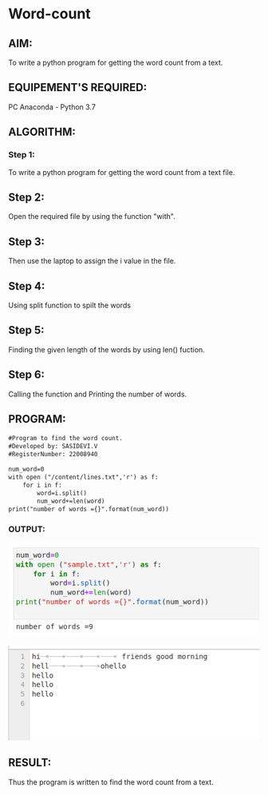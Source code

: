 # Word-count
## AIM:
To write a python program for getting the word count from a text.
## EQUIPEMENT'S REQUIRED: 
PC
Anaconda - Python 3.7
## ALGORITHM: 
### Step 1:
To write a python program for getting the word count from a text file.
## Step 2:
Open the required file by using the function "with".
## Step 3:
Then use the laptop to assign the i value in the file.
## Step 4:
Using split function to spilt the words
## Step 5:
Finding the given length of the words by using len() fuction.
## Step 6:
Calling the function and Printing the number of words. 

## PROGRAM:
```
#Program to find the word count.
#Developed by: SASIDEVI.V
#RegisterNumber: 22008940
```
```
num_word=0
with open ("/content/lines.txt",'r') as f:
    for i in f:
        word=i.split()
        num_word+=len(word)
print("number of words ={}".format(num_word))
```


### OUTPUT:
![](output.png)

![](file.png)

## RESULT:
Thus the program is written to find the word count from a text.
